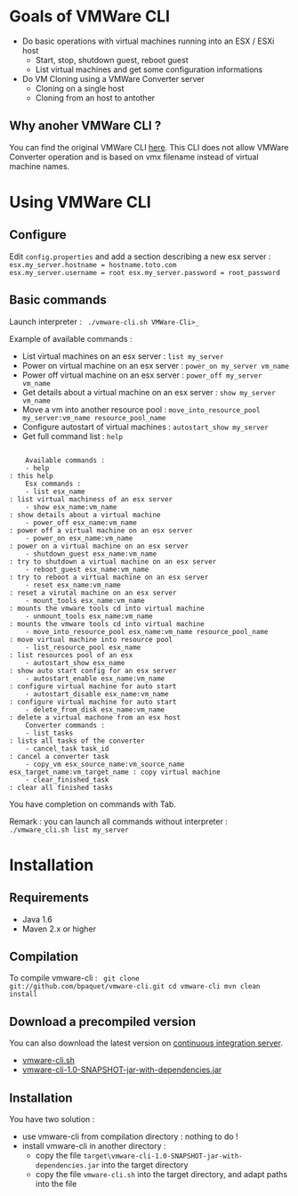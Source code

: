 # Goals of VMWare CLI

* Do basic operations with virtual machines running into an ESX / ESXi host
    * Start, stop, shutdown guest, reboot guest
    * List virtual machines and get some configuration informations
* Do VM Cloning using a VMWare Converter server
    * Cloning on a single host
    * Cloning from an host to antother

## Why anoher VMWare CLI ?

You can find the original VMWare CLI [here](http://downloads.vmware.com/fr/d/details/vcli40/ZCV0YmRkJSpiKipA).
This CLI does not allow VMWare Converter operation and is based on vmx filename instead of virtual machine names.

# Using VMWare CLI

## Configure

Edit `config.properties` and add a section describing a new esx server :
<code>
	esx.my_server.hostname = hostname.toto.com
	esx.my_server.username = root
	esx.my_server.password = root_password
</code>

## Basic commands

Launch interpreter :
<code>
	./vmware-cli.sh
	VMWare-Cli>_
</code>

Example of available commands :

* List virtual machines on an esx server : `list my_server`
* Power on virtual machine on an esx server : `power_on my_server vm_name`
* Power off virtual machine on an esx server : `power_off my_server vm_name`
* Get details about a virtual machine on an esx server : `show my_server vm_name`
* Move a vm into another resource pool : `move_into_resource_pool my_server:vm_name resource_pool_name`
* Configure autostart of virtual machines : `autostart_show my_server`
* Get full command list : `help`

<code>
	Available commands : 
	- help                                                              : this help
	Esx commands : 
	- list esx_name                                                     : list virtual machiness of an esx server
	- show esx_name:vm_name                                             : show details about a virtual machine
	- power_off esx_name:vm_name                                        : power off a virtual machine on an esx server
	- power_on esx_name:vm_name                                         : power on a virtual machine on an esx server
	- shutdown_guest esx_name:vm_name                                   : try to shutdown a virtual machine on an esx server
	- reboot_guest esx_name:vm_name                                     : try to reboot a virtual machine on an esx server
	- reset esx_name:vm_name                                            : reset a virutal machine on an esx server
	- mount_tools esx_name:vm_name                                      : mounts the vmware tools cd into virtual machine
	- unmount_tools esx_name:vm_name                                    : mounts the vmware tools cd into virtual machine
	- move_into_resource_pool esx_name:vm_name resource_pool_name       : move virtual machine into resource pool
	- list_resource_pool esx_name                                       : list resources pool of an esx
	- autostart_show esx_name                                           : show auto start config for an esx server
	- autostart_enable esx_name:vm_name                                 : configure virtual machine for auto start
	- autostart_disable esx_name:vm_name                                : configure virtual machine for auto start
	- delete_from_disk esx_name:vm_name                                 : delete a virtual machone from an esx host
	Converter commands : 
	- list_tasks                                                        : lists all tasks of the converter
	- cancel_task task_id                                               : cancel a converter task
	- copy_vm esx_source_name:vm_source_name esx_target_name:vm_target_name : copy virtual machine
	- clear_finished_task                                               : clear all finished tasks
</code>

You have completion on commands with Tab.

Remark : you can launch all commands without interpreter :
<code>
	./vmware_cli.sh list my_server
</code>

# Installation

## Requirements

* Java 1.6
* Maven 2.x or higher

## Compilation

To compile vmware-cli :
<code>
	git clone git://github.com/bpaquet/vmware-cli.git
	cd vmware-cli
	mvn clean install
</code>

## Download a precompiled version

You can also download the latest version on [continuous integration server](http://forge.octo.com/hudson/job/VMWare-CLI/).

* [vmware-cli.sh](http://github.com/bpaquet/vmware-cli/raw/master/vmware-cli.sh)
* [vmware-cli-1.0-SNAPSHOT-jar-with-dependencies.jar](http://forge.octo.com/hudson/job/VMWare-CLI/lastSuccessfulBuild/artifact/target/vmware-cli-1.0-SNAPSHOT-jar-with-dependencies.jar)

## Installation

You have two solution :

* use vmware-cli from compilation directory : nothing to do !
* install vmware-cli in another directory :
    * copy the file `target\vmware-cli-1.0-SNAPSHOT-jar-with-dependencies.jar` into the target directory
    * copy the file `vmware-cli.sh` into the target directory, and adapt paths into the file

	
